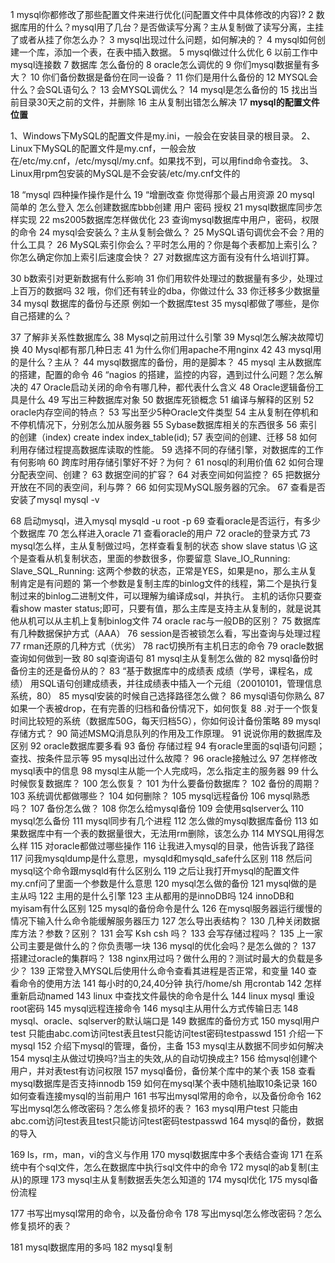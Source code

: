1 mysql你都修改了那些配置文件来进行优化(问配置文件中具体修改的内容)?
2 数据库用的什么？mysql用了几台？是否做读写分离？主从复制做了读写分离，主挂了或者从挂了你怎么办？
3 mysql出现过什么问题，如何解决的？
4 mysql如何创建一个库，添加一个表，在表中插入数据。
5 mysql做过什么优化
6 以前工作中mysql连接数
7 数据库 怎么备份的
8 oracle怎么调优的
9 你们mysql数据量有多大？
10 你们备份数据是备份在同一设备？
11 你们是用什么备份的
12 MYSQL会什么？会SQL语句么？
13 会MYSQL调优么？
14 mysql是怎么备份的
15 找出当前目录30天之前的文件，并删除
16 主从复制出错怎么解决
17 **mysql的配置文件位置**
 
   1、Windows下MySQL的配置文件是my.ini，一般会在安装目录的根目录。
   2、Linux下MySQL的配置文件是my.cnf，一般会放在/etc/my.cnf，/etc/mysql/my.cnf。如果找不到，可以用find命令查找。
   3、Linux用rpm包安装的MySQL是不会安装/etc/my.cnf文件的
   
18 “mysql 四种操作操作是什么
19 “增删改查 你觉得那个最占用资源
20 mysql 简单的 怎么登入 怎么创建数据库bbb创建 用户 密码 授权
21 mysql数据库同步怎样实现
22 ms2005数据库怎样做优化
23 查询mysql数据库中用户，密码，权限的命令
24 mysql会安装么？主从复制会做么？
25 MySQL语句调优会不会？用的什么工具？
26 MySQL索引你会么？平时怎么用的？你是每个表都加上索引么？你怎么确定你加上索引后速度会快？
27 对数据库这方面有没有什么培训打算。

30 b数索引对更新数据有什么影响
31 你们用软件处理过的数据量有多少，处理过上百万的数据吗
32 哦，你们还有转业的dba，你做过什么
33 你迁移多少数据量
34 mysql 数据库的备份与还原 例如一个数据库test
35 mysql都做了哪些，是你自己搭建的么？

37 了解非关系性数据库么
38 Mysql之前用过什么引擎
39 Mysql怎么解决故障切换
40 Mysql都有那几种日志
41 为什么你们用apache不用nginx
42 
43 mysql用的是什么？主从？
44 mysql数据库的备份，用的是脚本？
45 mysql 主从数据库的搭建，配置的命令
46 “nagios 的搭建，监控的内容，遇到过什么问题？怎么解决的
47 Oracle启动关闭的命令有哪几种，都代表什么含义
48 Oracle逻辑备份工具是什么
49 写出三种数据库对象
50 数据库死锁概念
51 编译与解释的区别
52 oracle内存空间的特点？
53 写出至少5种Oracle文件类型
54 主从复制在停机和不停机情况下，分别怎么加从服务器
55 Sybase数据库相关的东西很多
56 索引的创建（index) create index index_table(id);
57 表空间的创建、迁移
58 如何利用存储过程提高数据库读取的性能。
59 选择不同的存储引擎，对数据库的工作有何影响
60 跨库时用存储引擎好不好？为何？
61 nosql的利用价值
62 如何合理分配表空间、创建？
63 数据空间的扩容？
64 对表空间如何监控？
65 把数据分开放在不同的表空间，利与弊？
66 如何实现MySQL服务器的冗余。
67 查看是否安装了mysql
    mysql -v

68 启动mysql，进入mysql 
     mysqld -u root -p
69 查看oracle是否运行，有多少个数据库
70 怎么样进入oracle
71 查看oracle的用户
72 oracle的登录方式
73 mysql怎么样，主从复制做过吗，怎样查看复制的状态
   show slave status \G 这个是查看从机复制状态，里面的参数很多，你要留意
   Slave_IO_Running:
   Slave_SQL_Running: 这两个参数的状态，正常是YES，如果是no，那么主从复制肯定是有问题的
   第一个参数是复制主库的binlog文件的线程，第二个是执行复制过来的binlog二进制文件，可以理解为编译成sql，并执行。
   主机的话你只要查看show master status;即可，只要有值，那么主库是支持主从复制的，就是说其他从机可以从主机上复制binlog文件
74 oracle rac与一般DB的区别？
75 数据库有几种数据保护方式（AAA）
76 session是否被锁怎么看，写出查询与处理过程
77 rman还原的几种方式（优劣）
78 rac切换所有主机日志的命令
79 oracle数据查询如何做到一致
80 sql查询语句
81 mysql主从复制怎么做的
82 mysql备份时备份主的还是备份从的？
83 “基于数据库中的成绩表
成绩（学号，课程名，成绩）
用SQL语句创建成绩表，并往成绩表中插入一个元组（20010101，管理信息系统，80）
85 mysql安装的时候自己选择路径怎么做？
86 mysql语句你熟么
87 如果一个表被drop，在有完善的归档和备份情况下，如何恢复
88 .对于一个恢复时间比较短的系统（数据库50G，每天归档5G），你如何设计备份策略
89 mysql 存储方式？
90 简述MSMQ消息队列的作用及工作原理。
91 说说你用的数据库及区别
92 oracle数据库要多看
93 备份 存储过程
94 有oracle里面的sql语句问题；查找、按条件显示等
95 mysql出过什么故障？
96 oracle接触过么
97 怎样修改mysql表中的信息
98 mysql主从能一个人完成吗，怎么指定主的服务器
99 什么时候恢复数据库？
100 怎么恢复？
101 为什么要备份数据库？
102 备份的周期？
103 系统调优都做哪些？
104 如何删除？
105 mysql远程备份
106 mysql熟悉吗？
107 备份怎么做？
108 你怎么给mysql备份
109 会使用sqlserver么
110 mysql怎么备份
111 mysql同步有几个进程
112 怎么做的mysql数据库备份
113 如果数据库中有一个表的数据量很大，无法用rm删除，该怎么办
114 MYSQL用得怎么样
115 对oracle都做过哪些操作
116 让我进入mysql的目录，他告诉我了路径
117 问我mysqldump是什么意思，mysqld和mysqld_safe什么区别
118 然后问mysql这个命令跟mysqld有什么区别么
119 之后让我打开mysql的配置文件my.cnf问了里面一个参数是什么意思
120 mysql怎么做的备份
121 mysql做的是主从吗
122 主用的是什么引擎
123 主从都用的是innoDB吗
124 innoDB和myisam有什么区别
125 mysql的备份命令是什么
126 在mysql服务器运行缓慢的情况下输入什么命令能缓解服务器压力
127 怎么导出表结构？
130 几种关闭数据库方法？参数？区别？
131 会写 Ksh csh 吗？
133 会写存储过程吗？
135 上一家公司主要是做什么的？你负责哪一块
136 mysql的优化会吗？是怎么做的？
137 搭建过oracle的集群吗？
138 nginx用过吗？做什么用的？测试时最大的负载是多少？
139 正常登入MYSQL后使用什么命令查看其进程是否正常，和变量
140 查看命令的使用方法
141 每小时的0,24,40分钟 执行/home/sh 用crontab
142 怎样重新启动named
143 linux 中查找文件最快的命令是什么
144 linux mysql 重设root密码
145 mysql远程连接命令
146 mysql主从用什么方式传输日志
148 mysql、oracle、sqlserver的默认端口是
149 数据库的备份方式
150 mysql用户test 只能由abc.com访问test表且test只能访问test密码testpasswd
151 介绍一下mysql
152 介绍下mysql的管理，备份，主备
153 mysql主从数据不同步如何解决
154 mysql主从做过切换吗?当主的失效,从的自动切换成主?
156 给mysql创建个用户，并对表test有访问权限
157 mysql备份，备份某个库中的某个表
158 查看mysql数据库是否支持innodb
159 如何在mysql某个表中随机抽取10条记录
160 如何查看连接mysql的当前用户
161 书写出mysql常用的命令，以及备份命令
162 写出mysql怎么修改密码？怎么修复损坏的表？
163 mysql用户test 只能由abc.com访问test表且test只能访问test密码testpasswd
164 mysql的备份，数据的导入

169 ls，rm，man，vi的含义与作用
170 mysql数据库中多个表结合查询
171 在系统中有个sql文件，怎么在数据库中执行sql文件中的命令
172 mysql的ab复制(主从)的原理
173 mysql主从复制数据丢失怎么知道的
174 mysql优化
175 mysql备份流程

177 书写出mysql常用的命令，以及备份命令
178 写出mysql怎么修改密码？怎么修复损坏的表？

181 mysql数据库用的多吗
182 mysql复制
